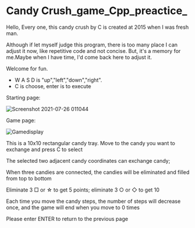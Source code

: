 # Candy Crush_game_Cpp_preactice_
Hello, Every one, this candy crush by C is created at 2015 when I was fresh man. 

Although if let myself judge this program, there is too many place I can adjust it now, like repetitive code and not concise.
But, it's a memory for me.Maybe when I have time, I'd come back here to adjust it.

Welcome for fun.


- W A S D is "up","left","down","right". 
- C is choose, enter is to execute

Starting page:

![Screenshot 2021-07-26 011044](https://user-images.githubusercontent.com/24763190/126916493-ace1f210-77fd-46ad-bf91-6ead4948bf7b.jpg)


Game page:

![Gamedisplay](https://user-images.githubusercontent.com/24763190/126916594-1a3975eb-6b02-4b38-9489-f6999e0be8ed.jpg)


This is a 10x10 rectangular candy tray. Move to the candy you want to exchange and press C to select

The selected two adjacent candy coordinates can exchange candy;

When three candies are connected, the candies will be eliminated and filled from top to bottom

Eliminate 3 □ or ☆ to get 5 points; eliminate 3 ○ or ◇ to get 10

Each time you move the candy steps, the number of steps will decrease once, and the game will end when you move to 0 times

Please enter ENTER to return to the previous page
